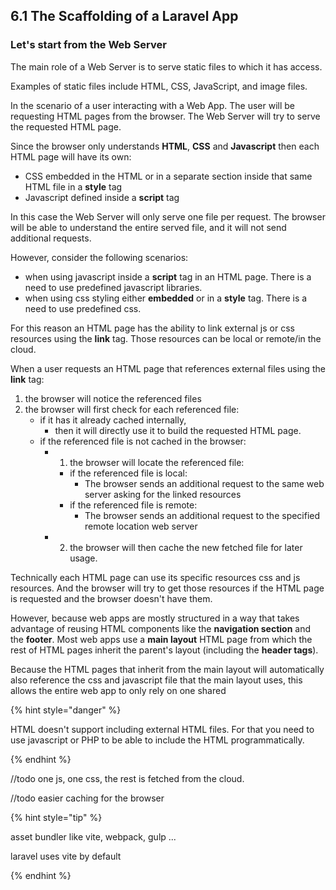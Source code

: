 ## 6.1 The Scaffolding of a Laravel App

### Let's start from the Web Server

The main role of a Web Server is to serve static files to which it has access.

Examples of static files include HTML, CSS, JavaScript, and image files.

In the scenario of a user interacting with a Web App. The user will be requesting HTML pages from the browser. The Web Server will try to serve the requested HTML page.

Since the browser only understands **HTML**, **CSS** and **Javascript** then each HTML page will have its own:
 - CSS embedded in the HTML or in a separate section inside that same HTML file in a **style** tag 
 - Javascript defined inside a **script** tag

In this case the Web Server will only serve one file per request. The browser will be able to understand the entire served file, and it will not send additional requests.

However, consider the following scenarios:
- when using javascript inside a **script** tag in an HTML page. There is a need to use predefined javascript libraries.
- when using css styling either **embedded** or in a **style** tag. There is a need to use predefined css.

For this reason an HTML page has the ability to link external js or css resources using the **link** tag. Those resources can be local or remote/in the cloud.

When a user requests an HTML page that references external files using the **link** tag:

1. the browser will notice the referenced files
2. the browser will first check for each referenced file:
   - if it has it already cached internally, 
     - then it will directly use it to build the requested HTML page.
   - if the referenced file is not cached in the browser: 
     - 1. the browser will locate the referenced file:
        - if the referenced file is local:
          - The browser sends an additional request to the same web server asking for the linked resources
        - if the referenced file is remote:
          - The browser sends an additional request to the specified remote location web server   
     - 2. the browser will then cache the new fetched file for later usage.


Technically each HTML page can use its specific resources css and js resources. And the browser will try to get those resources if the HTML page is requested and the browser doesn't have them.

However, because web apps are mostly structured in a way that takes advantage of reusing HTML components like the **navigation section** and the **footer**. Most web apps use a **main layout** HTML page from which the rest of HTML pages inherit the parent's layout (including the **header tags**).

Because the HTML pages that inherit from the main layout will automatically also reference the css and javascript file that the main layout uses, this allows the entire web app to only rely on one shared 

{% hint style="danger" %}

HTML doesn't support including external HTML files. For that you need to use javascript or PHP to be able to include the HTML programmatically.

{% endhint %}

//todo one js, one css, the rest is fetched from the cloud.

//todo easier caching for the browser

{% hint style="tip" %}

asset bundler like vite, webpack, gulp ...

laravel uses vite by default

{% endhint %}